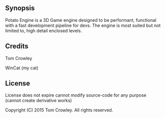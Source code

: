 ## Synopsis

Potato Engine is a 3D Game engine designed to be performant, functional with a fast development pipeline for devs.
The engine is most suited but not limited to, high detail enclosed levels.

## Credits

Tom Crowley

WinCat (my cat)

## License

License does not expire cannot modify source-code for any purpose (cannot create derivative works)


Copyright (C) 2015 Tom Crowley. All rights reserved.